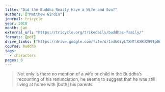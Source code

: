 ```yaml
---
title: "Did the Buddha Really Have a Wife and Son?"
authors: ["Matthew Gindin"]
journal: tricycle
year: 2018
month: jan
external_url: "https://tricycle.org/trikedaily/buddhas-family/"
formats: [pdf]
drive_links: ["https://drive.google.com/file/d/1ndb0iyLTXHTlKXKU299Tp0mkDJc3aKRv/view?usp=drivesdk"]
course: buddha
tags:
  - characters
pages: 6
---
```


> Not only is there no mention of a wife or child in the Buddha’s recounting of his renunciation, he seems to suggest that he was still living at home with [both] his parents

